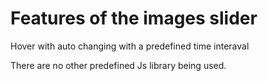 
# Features of the images slider

Hover with auto changing with a predefined time interaval 

There are no other predefined Js library being used.


